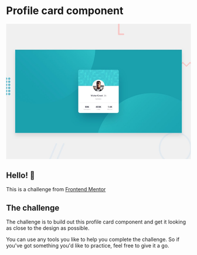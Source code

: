 # Profile card component

![Design preview for the Profile card component coding challenge](./design/desktop-preview.jpg)

## Hello! 👋

This is a challenge from [Frontend Mentor](https://www.frontendmentor.io) 

## The challenge

The challenge is to build out this profile card component and get it looking as close to the design as possible.

You can use any tools you like to help you complete the challenge. So if you've got something you'd like to practice, feel free to give it a go.
